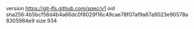 version https://git-lfs.github.com/spec/v1
oid sha256:4b5bcf56d4b4a66dc0f8029f16c49cae78f07af9a67a9023e90578a8305984e9
size 934
